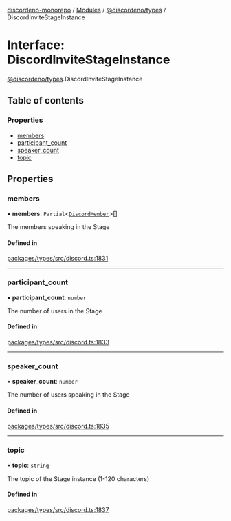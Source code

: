 [discordeno-monorepo](../README.md) / [Modules](../modules.md) / [@discordeno/types](../modules/discordeno_types.md) / DiscordInviteStageInstance

# Interface: DiscordInviteStageInstance

[@discordeno/types](../modules/discordeno_types.md).DiscordInviteStageInstance

## Table of contents

### Properties

- [members](discordeno_types.DiscordInviteStageInstance.md#members)
- [participant_count](discordeno_types.DiscordInviteStageInstance.md#participant_count)
- [speaker_count](discordeno_types.DiscordInviteStageInstance.md#speaker_count)
- [topic](discordeno_types.DiscordInviteStageInstance.md#topic)

## Properties

### members

• **members**: `Partial`<[`DiscordMember`](discordeno_types.DiscordMember.md)\>[]

The members speaking in the Stage

#### Defined in

[packages/types/src/discord.ts:1831](https://github.com/deepsarda/discordeno/blob/c6dc30bb/packages/types/src/discord.ts#L1831)

---

### participant_count

• **participant_count**: `number`

The number of users in the Stage

#### Defined in

[packages/types/src/discord.ts:1833](https://github.com/deepsarda/discordeno/blob/c6dc30bb/packages/types/src/discord.ts#L1833)

---

### speaker_count

• **speaker_count**: `number`

The number of users speaking in the Stage

#### Defined in

[packages/types/src/discord.ts:1835](https://github.com/deepsarda/discordeno/blob/c6dc30bb/packages/types/src/discord.ts#L1835)

---

### topic

• **topic**: `string`

The topic of the Stage instance (1-120 characters)

#### Defined in

[packages/types/src/discord.ts:1837](https://github.com/deepsarda/discordeno/blob/c6dc30bb/packages/types/src/discord.ts#L1837)
